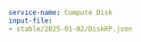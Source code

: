 ``` yaml $(tag) == 'package-compute-disk'
service-name: Compute Disk
input-file:
- stable/2025-01-02/DiskRP.json
```
